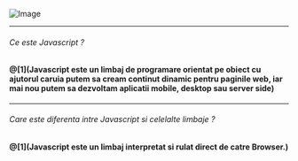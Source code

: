 
<span class="menu-title" style="display:none">Introduction</span>

![Image](https://i.imgflip.com/25r5vs.jpg)

---

<span class="menu-title" style="display:none">What is Javascript</span>

###### Ce este Javascript ?
#### @[1](Javascript este un limbaj de programare orientat pe obiect cu ajutorul caruia putem sa cream continut dinamic pentru paginile web, iar mai nou putem sa dezvoltam aplicatii mobile, desktop sau server side)


---

<span class="menu-title" style="display:none">Difference between Javascript and other languages</span>

###### Care este diferenta intre Javascript si celelalte limbaje ?
#### @[1](Javascript este un limbaj interpretat si rulat direct de catre Browser.)
